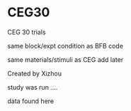 # CEG30
CEG 30 trials

same block/expt condition as BFB code 

same materials/stimuli as CEG add later 

Created by Xizhou

study was run .... 

data found here 

